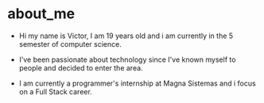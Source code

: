 # about_me

- Hi my name is Victor, I am 19 years old and i am currently in the 5 semester of computer science.

- I've been passionate about technology since I've known myself to people and decided to enter the area.

- I am currently a programmer's internship at Magna Sistemas and i focus on a Full Stack career.
